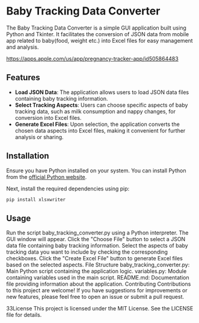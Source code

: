 
# Baby Tracking Data Converter
The Baby Tracking Data Converter is a simple GUI application built using Python and Tkinter. It facilitates the conversion of JSON data from mobile app related to baby(food, weight etc.) into Excel files for easy management and analysis.

https://apps.apple.com/us/app/pregnancy-tracker-app/id505864483

## Features

- **Load JSON Data**: The application allows users to load JSON data files containing baby tracking information.
- **Select Tracking Aspects**: Users can choose specific aspects of baby tracking data, such as milk consumption and nappy changes, for conversion into Excel files.
- **Generate Excel Files**: Upon selection, the application converts the chosen data aspects into Excel files, making it convenient for further analysis or sharing.

## Installation

Ensure you have Python installed on your system. You can install Python from the [official Python website](https://www.python.org/downloads/).

Next, install the required dependencies using pip:

```bash
pip install xlsxwriter
```

## Usage
Run the script baby_tracking_converter.py using a Python interpreter.
The GUI window will appear.
Click the "Choose File" button to select a JSON data file containing baby tracking information.
Select the aspects of baby tracking data you want to include by checking the corresponding checkboxes.
Click the "Create Excel File" button to generate Excel files based on the selected aspects.
File Structure
baby_tracking_converter.py: Main Python script containing the application logic.
variables.py: Module containing variables used in the main script.
README.md: Documentation file providing information about the application.
Contributing
Contributions to this project are welcome! If you have suggestions for improvements or new features, please feel free to open an issue or submit a pull request.

33License
This project is licensed under the MIT License. See the LICENSE file for details.
